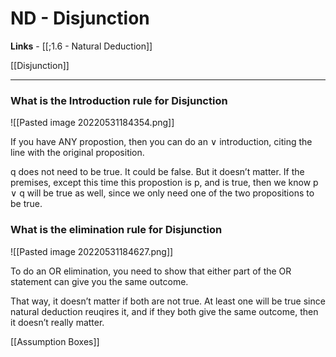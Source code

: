 # ND - Disjunction 

**Links** - [[;1.6 - Natural Deduction]]

[[Disjunction]]

---

### What is the Introduction rule for Disjunction 

![[Pasted image 20220531184354.png]]

If you have ANY propostion, then you can do an $\lor$ introduction, citing the line with the original proposition. 

q does not need to be true. It could be false. But it doesn’t matter. If the premises, except this time this propostion is p, and is true, then we know p $\lor$ q will be true as well, since we only need one of the two propositions to be true. 



### What is the elimination rule for Disjunction 

![[Pasted image 20220531184627.png]]

To do an OR elimination, you need to show that either part of the OR statement can give you the same outcome. 

That way, it doesn’t matter if both are not true. At least one will be true since natural deduction reuqires it, and if they both give the same outcome, then it doesn’t really matter. 

[[Assumption Boxes]]